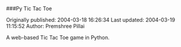 ###Py Tic Tac Toe

Originally published: 2004-03-18 16:26:34
Last updated: 2004-03-19 11:15:52
Author: Premshree Pillai

A web-based Tic Tac Toe game in Python.